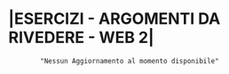 # |ESERCIZI - ARGOMENTI DA RIVEDERE - WEB 2|

            "Nessun Aggiornamento al momento disponibile"